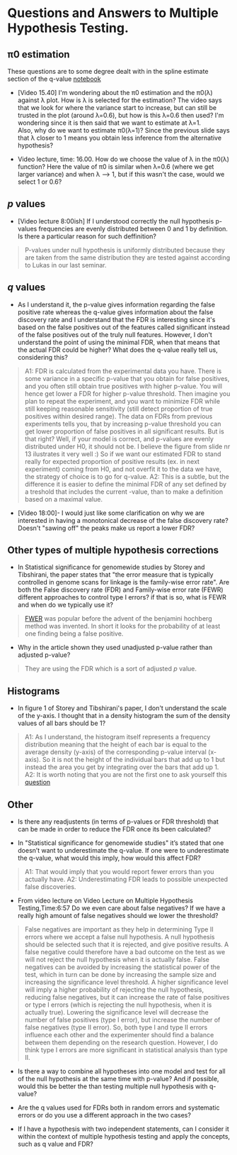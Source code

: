 # Questions and Answers to Multiple Hypothesis Testing.


## π0 estimation
These questions are to some degree dealt with in the spline estimate section of the q-value [notebook](../nb/multiplehypo/qvalue.ipynb)

* [Video 15.40]
I'm wondering about the π0 estimation and the π0(λ) against λ plot. How is λ is selected for the estimation? The video says that we look for where the variance start to increase, but can still be trusted in the plot (around λ=0.6), but how is this λ=0.6 then used? I'm wondering since it is then said that we want to estimate at λ=1.  
Also, why do we want to estimate π0(λ=1)? Since the previous slide says that 
λ closer to 1 means you obtain less inference from the alternative hypothesis?

* Video lecture, time: 16.00. 
How do we choose the value of λ in the π0(λ) function? Here the value of π0 is similar when 
λ=0.6 (where we get larger variance) and when λ --> 1, but if this wasn't the case, would we select 1 or 0.6?  


## *p* values
* [Video lecture 8:00ish]
If I understood correctly the null hypothesis p-values frequencies are evenly distributed between 0 and 1 by definition. Is there a particular reason for such deffinition?
> P-values under null hypothesis is uniformly distributed because they are taken from the same distribution they are tested against according to Lukas in our last seminar.


## *q* values
* As I understand it, the p-value gives information regarding the false positive rate whereas the q-value gives information about the false discovery rate and I understand that the FDR is interesting since it's based on the false positives out of the features called significant instead of the false positives out of the truly null features. However, I don't understand the point of using the minimal FDR, when that means that the actual FDR could be higher? What does the q-value really tell us, considering this? 
> A1: FDR is calculated from the experimental data you have. There is some variance in a specific p-value that you obtain for false positives, and you often still obtain true positives with higher p-value. You will hence get lower a FDR for higher p-value threshold. Then imagine you plan to repeat the experiment, and you want to minimize FDR while still keeping reasonable sensitivity (still detect proportion of true positives within desired range). The data on FDRs from previous experiments tells you, that by increasing p-value threshold you can get lower proportion of false positives in all significant results. But is that right? Well, if your model is correct, and p-values are evenly distributed under H0, it should not be. I believe the figure from slide nr 13 ilustrates it very well :)
> So if we want our estimated FDR to stand really for expected proportion of positive results (ex. in next experiment) coming from H0, and not overfit it to the data we have, the strategy of choice is to go for q-value.
> A2: This is a subtle, but the difference it is easier to define the minimal FDR of any set defined by a treshold that includes the current -value, than to make a definition based on a maximal value.  

* [Video 18:00]- I would just like some clarification on why we are interested in having a monotonical decrease of the false discovery rate? Doesn't "sawing off" the peaks make us report a lower FDR? 

## Other types of multiple hypothesis corrections

* In Statistical significance for genomewide studies by Storey and Tibshirani, the paper states that "the error measure that is typically controlled in genome scans for linkage is the family-wise error rate". Are both the False discovery rate (FDR) and Family-wise error rate (FEWR) different approaches to control type I errors? if that is so, what is FEWR and when do we typically use it?
> [FWER](https://en.wikipedia.org/wiki/Family-wise_error_rate) was popular before the advent of the benjamini hochberg method was invented. In short it looks for the probability of at least one finding being a false positive.

* Why in the article shown they used unadjusted p-value rather than adjusted p-value?
> They are using the FDR which is a sort of adjusted *p* value.

## Histograms
* In figure 1 of Storey and Tibshirani's paper, I don't understand the scale of the y-axis. I thought that in a density histogram the sum of the density values of all bars should be 1?
> A1: As I understand, the histogram itself represents a frequency distribution meaning that the height of each bar is equal to the average density (y-axis) of the corresponding p-value interval (x-axis). So it is not the height of the individual bars that add up to 1 but instead the area you get by integrating over the bars that add up 1.
> A2: It is worth noting that you are not the first one to ask yourself this [question](https://math.stackexchange.com/questions/2666834/what-is-the-difference-between-frequency-and-density-in-a-histogram)


## Other
* Is there any readjustents (in terms of p-values or FDR threshold) that can be made in order to reduce the FDR once its been calculated?

 * In "Statistical significance for genomewide studies" it’s stated that one doesn’t want to underestimate the q-value. If one were to underestimate the q-value, what would this imply, how would this affect FDR?
> A1: That would imply that you would report fewer errors than you actually have. 
> A2: Underestimating FDR leads to possible unexpected false discoveries.


* From video lecture on Video Lecture on Multiple Hypothesis Testing,Time:6:57 Do we even care about false negatives? If we have a really high amount of false negatives should we lower the threshold?
> False negatives are important as they help in determining Type II errors where we accept a false null hypothesis. A null hypothesis should be selected such that it is rejected, and give positive results. A false negative could therefore have a bad outcome on the test as we will not reject the null hypothesis when it is actually false.
False negatives can be avoided by increasing the statistical power of the test, which in turn can be done by increasing the sample size and increasing the significance level threshold. A higher significance level will imply a higher probability of rejecting the null hypothesis, reducing false negatives, but it can increase the rate of false positives or type I errors (which is rejecting the null hypothesis, when it is actually true). Lowering the significance level will decrease the number of false positives (type I error), but increase the number of false negatives (type II error). So, both type I and type II errors influence each other and the experimenter should find a balance between them depending on the research question.
However, I do think type I errors are more significant in statistical analysis than type II.


* Is there a way to combine all hypotheses into one model and test for all of the null hypothesis at the same time with p-value? And if possible, would this be better the than testing multiple null hypothesis with q-value?

* Are the q values used for FDRs both in random errors and systematic errors or do you use a different approach in the two cases?


* If I have a hypothesis with two independent statements, can I consider it within the context of multiple hypothesis testing and apply the concepts, such as q value and FDR?

